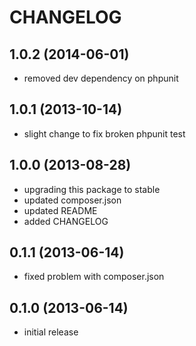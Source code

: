 CHANGELOG
=========

1.0.2 (2014-06-01)
------------------

* removed dev dependency on phpunit

1.0.1 (2013-10-14)
------------------

* slight change to fix broken phpunit test

1.0.0 (2013-08-28)
------------------

* upgrading this package to stable
* updated composer.json
* updated README
* added CHANGELOG

0.1.1 (2013-06-14)
------------------

* fixed problem with composer.json

0.1.0 (2013-06-14)
------------------

* initial release